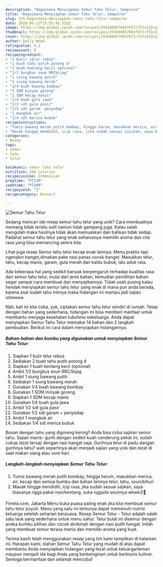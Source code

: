 ```yaml
---
description: "Bagaimana Menyiapkan Semur Tahu Telur, Sempurna"
title: "Bagaimana Menyiapkan Semur Tahu Telur, Sempurna"
slug: 335-bagaimana-menyiapkan-semur-tahu-telur-sempurna
date: 2020-06-12T15:55:45.535Z
image: https://img-global.cpcdn.com/recipes/29168805780efbf2/751x532cq70/semur-tahu-telur-foto-resep-utama.jpg
thumbnail: https://img-global.cpcdn.com/recipes/29168805780efbf2/751x532cq70/semur-tahu-telur-foto-resep-utama.jpg
cover: https://img-global.cpcdn.com/recipes/29168805780efbf2/751x532cq70/semur-tahu-telur-foto-resep-utama.jpg
author: Emily Wood
ratingvalue: 4.1
reviewcount: 9
recipeingredient:
- "1 butir telur rebus"
- "2 buah tahu putih potong 4"
- "1 buah kentang kecil optional"
- "1/2 bungkus soun RRCbijag"
- "1 siung bawang putih"
- "1 siung bawang merah"
- "1/4 buah bawang bombay"
- "1 SDM minyak goreng"
- "1 SDM kecap manis"
- "1/4 buah gula jawa"
- "1/2 sdt gula pasir"
- "1/2 sdt garam  penyedap"
- "1 mangkok air"
- "1/4 sdt merica bubuk"
recipeinstructions:
- "Tumis bawang merah putih bombay, hingga harum, masukkan merica, air, kecap dan semua bumbu dan bahan lainnya telur, tahu, soun/bihun"
- "Masak hingga mendidih, icip rasa, jika sudah sesuai sajikan, saya biasanya ngga pakai nasi/kentang, suka nggado sounnya wkwk✌️🤭"
categories:
- Resep
tags:
- semur
- tahu
- telur

katakunci: semur tahu telur 
nutrition: 266 calories
recipecuisine: Indonesian
preptime: "PT11M"
cooktime: "PT36M"
recipeyield: "2"
recipecategory: Dessert

---
```



![Semur Tahu Telur](https://img-global.cpcdn.com/recipes/29168805780efbf2/751x532cq70/semur-tahu-telur-foto-resep-utama.jpg)

Sedang mencari ide resep semur tahu telur yang unik? Cara membuatnya memang tidak terlalu sulit namun tidak gampang juga. Kalau salah mengolah maka hasilnya tidak akan memuaskan dan bahkan tidak sedap. Padahal semur tahu telur yang enak seharusnya memiliki aroma dan cita rasa yang bisa memancing selera kita.

Lihat juga resep Semur tahu telur kecap enak lainnya. Menu praktis tapi ngenakin banget,dimakan pake nasi panas cocok banget. Masukkan telur, tahu, kecap manis, garam, gula merah dan kaldu bubuk, lalu aduk rata.

Ada beberapa hal yang sedikit banyak berpengaruh terhadap kualitas rasa dari semur tahu telur, mulai dari jenis bahan, kemudian pemilihan bahan segar sampai cara membuat dan menyajikannya. Tidak usah pusing kalau hendak menyiapkan semur tahu telur yang enak di mana pun anda berada, karena asal sudah tahu triknya maka hidangan ini mampu jadi sajian istimewa.


Nah, kali ini kita coba, yuk, ciptakan semur tahu telur sendiri di rumah. Tetap dengan bahan yang sederhana, hidangan ini bisa memberi manfaat untuk membantu menjaga kesehatan tubuhmu sekeluarga. Anda dapat menyiapkan Semur Tahu Telur memakai 14 bahan dan 2 langkah pembuatan. Berikut ini cara dalam menyiapkan hidangannya.

<!--inarticleads1-->

##### Bahan-bahan dan bumbu yang digunakan untuk menyiapkan Semur Tahu Telur:

1. Siapkan 1 butir telur rebus
1. Sediakan 2 buah tahu putih potong 4
1. Siapkan 1 buah kentang kecil (optional)
1. Ambil 1/2 bungkus soun RRC/bijag
1. Ambil 1 siung bawang putih
1. Sediakan 1 siung bawang merah
1. Gunakan 1/4 buah bawang bombay
1. Gunakan 1 SDM minyak goreng
1. Siapkan 1 SDM kecap manis
1. Gunakan 1/4 buah gula jawa
1. Ambil 1/2 sdt gula pasir
1. Gunakan 1/2 sdt garam + penyedap
1. Ambil 1 mangkok air
1. Sediakan 1/4 sdt merica bubuk


Bosan dengan tahu yang digoreng kering? Anda bisa coba sajikan semur tahu. Sajian manis- gurih dengan sedikit kuah cenderung pekat ini, sudah cukup lezat tersaji dengan nasi hangat saja. Gurihnya telur di padu dangan gurihnya tahu? wah sepertinya akan menjadi sajian yang unik dan lezat di saat makan siang atau sore hari. 

<!--inarticleads2-->

##### Langkah-langkah menyiapkan Semur Tahu Telur:

1. Tumis bawang merah putih bombay, hingga harum, masukkan merica, air, kecap dan semua bumbu dan bahan lainnya telur, tahu, soun/bihun
1. Masak hingga mendidih, icip rasa, jika sudah sesuai sajikan, saya biasanya ngga pakai nasi/kentang, suka nggado sounnya wkwk✌️🤭


Fimela.com, Jakarta Menu buka puasa paling enak jika kita membuat semur tahu telur puyuh. Menu yang satu ini tentunya dapat memenuhi nutrisi keluarga setelah seharian berpuasa. Resep Semur Telur - Telur adalah salah satu lauk yang sederhana untuk menu sahur. Telur bulat ini disemur dengan aneka bumbu pilihan dan cocok dinikmati dengan nasi putih hangat. Inilah yang membuat semur terasa manis dan memiliki aroma yang kuat. 

Terima kasih telah menggunakan resep yang tim kami tampilkan di halaman ini. Harapan kami, olahan Semur Tahu Telur yang mudah di atas dapat membantu Anda menyiapkan hidangan yang lezat untuk keluarga/teman maupun menjadi ide bagi Anda yang berkeinginan untuk berbisnis kuliner. Semoga bermanfaat dan selamat mencoba!
